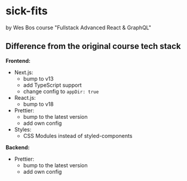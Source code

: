 # sick-fits

by Wes Bos course "Fullstack Advanced React &amp; GraphQL"

## Difference from the original course tech stack

**Frontend:**

-   Next.js:
    -   bump to v13
    -   add TypeScript support
    -   change config to `appDir: true`
-   React.js:
    -   bump to v18
-   Prettier:
    -   bump to the latest version
    -   add own config
-   Styles:
    -   CSS Modules instead of styled-components

**Backend:**

-   Prettier:
    -   bump to the latest version
    -   add own config

